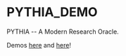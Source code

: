 # PYTHIA_DEMO
PYTHIA -- A Modern Research Oracle.

Demos [here]([url](https://youtu.be/F-nd4piORpo?si=ydXg8UJWaMRSHhVU)) and [here]([url](https://youtu.be/TR_Aldde5Ls?si=tqJ2pcri2anX0S5S))!
